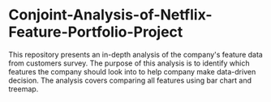 # Conjoint-Analysis-of-Netflix-Feature-Portfolio-Project
This repository presents an in-depth analysis of the company's feature data from customers survey. The purpose of this analysis is to identify which features the company should look into to help company make data-driven decision. The analysis covers comparing all features using bar chart and treemap.
